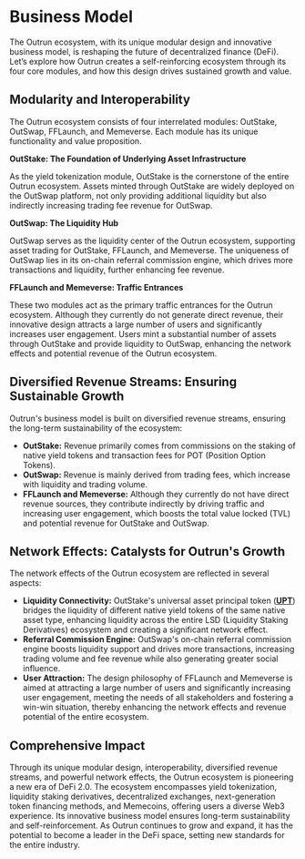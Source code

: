# Business Model

The Outrun ecosystem, with its unique modular design and innovative business model, is reshaping the future of decentralized finance (DeFi). Let’s explore how Outrun creates a self-reinforcing ecosystem through its four core modules, and how this design drives sustained growth and value.

## **Modularity and Interoperability**

The Outrun ecosystem consists of four interrelated modules: OutStake, OutSwap, FFLaunch, and Memeverse. Each module has its unique functionality and value proposition.

**OutStake: The Foundation of Underlying Asset Infrastructure**

As the yield tokenization module, OutStake is the cornerstone of the entire Outrun ecosystem. Assets minted through OutStake are widely deployed on the OutSwap platform, not only providing additional liquidity but also indirectly increasing trading fee revenue for OutSwap.

**OutSwap: The Liquidity Hub**

OutSwap serves as the liquidity center of the Outrun ecosystem, supporting asset trading for OutStake, FFLaunch, and Memeverse. The uniqueness of OutSwap lies in its on-chain referral commission engine, which drives more transactions and liquidity, further enhancing fee revenue.

**FFLaunch and Memeverse: Traffic Entrances**

These two modules act as the primary traffic entrances for the Outrun ecosystem. Although they currently do not generate direct revenue, their innovative design attracts a large number of users and significantly increases user engagement. Users mint a substantial number of assets through OutStake and provide liquidity to OutSwap, enhancing the network effects and potential revenue of the Outrun ecosystem.

## **Diversified Revenue Streams: Ensuring Sustainable Growth**

Outrun's business model is built on diversified revenue streams, ensuring the long-term sustainability of the ecosystem:

* **OutStake:** Revenue primarily comes from commissions on the staking of native yield tokens and transaction fees for POT (Position Option Tokens).
* **OutSwap:** Revenue is mainly derived from trading fees, which increase with liquidity and trading volume.
* **FFLaunch and Memeverse:** Although they currently do not have direct revenue sources, they contribute indirectly by driving traffic and increasing user engagement, which boosts the total value locked (TVL) and potential revenue for OutStake and OutSwap.

## **Network Effects: Catalysts for Outrun's Growth**

The network effects of the Outrun ecosystem are reflected in several aspects:

* **Liquidity Connectivity:** OutStake's universal asset principal token ([**UPT**](outstake/yield-tokenization/pt.md)) bridges the liquidity of different native yield tokens of the same native asset type, enhancing liquidity across the entire LSD (Liquidity Staking Derivatives) ecosystem and creating a significant network effect.
* **Referral Commission Engine:** OutSwap's on-chain referral commission engine boosts liquidity support and drives more transactions, increasing trading volume and fee revenue while also generating greater social influence.
* **User Attraction:** The design philosophy of FFLaunch and Memeverse is aimed at attracting a large number of users and significantly increasing user engagement, meeting the needs of all stakeholders and fostering a win-win situation, thereby enhancing the network effects and revenue potential of the entire ecosystem.

## **Comprehensive Impact**

Through its unique modular design, interoperability, diversified revenue streams, and powerful network effects, the Outrun ecosystem is pioneering a new era of DeFi 2.0. The ecosystem encompasses yield tokenization, liquidity staking derivatives, decentralized exchanges, next-generation token financing methods, and Memecoins, offering users a diverse Web3 experience. Its innovative business model ensures long-term sustainability and self-reinforcement. As Outrun continues to grow and expand, it has the potential to become a leader in the DeFi space, setting new standards for the entire industry.
